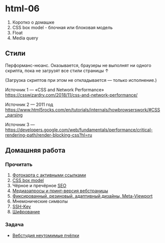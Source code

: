 # html-06

1. Коротко о домашке
2. CSS box model - блочная или блоковая модель
3. Float
4. Media query

## Стили

Перформанс-нюанс. Оказывается, браузеры не выполнят ни одного скрипта, пока не загрузят все стили страницы ↑

(Загрузка скриптов при этом не откладывается — только исполнение.)

Источник 1 — «CSS and Network Performance» https://csswizardry.com/2018/11/css-and-network-performance/

Источник 2 — 2011 год https://www.html5rocks.com/en/tutorials/internals/howbrowserswork/#CSS_parsing

Источник 3 — https://developers.google.com/web/fundamentals/performance/critical-rendering-path/render-blocking-css?hl=ru















## Домашняя работа

### Прочитать

1. [Фотокарта с активными ссылками](https://andron13.de/school/frontend/html/07-html-image-map/)
2. [CSS box model](https://andron13.de/school/frontend/css/04-css-box-model/)
3. Чёрное и пречёрное [SEO](https://andron13.de/school/frontend/css/03-css-layout-display/)
4. [Медиазапросы и принт-версия вебстраницы](https://andron13.de/school/frontend/css/11-css-media-queries-print-version/)
5. [Фиксированный, резиновый, адаптивный дизайны, Meta-Viewport](https://andron13.de/school/frontend/css/12-css-media-queries-screens/) 
6. Мнемонические символы
7. [SSH-Key](https://guides.hexlet.io/ssh/)
8. [Шифрование](https://academy.binance.com/ru/articles/symmetric-vs-asymmetric-encryption) 


### Задача

- [Вебстудия неутомимые пчёлки](https://andron13.de/school/frontend/fe-exercises/11-moqups/01-exercises-web-sites-moqups/)